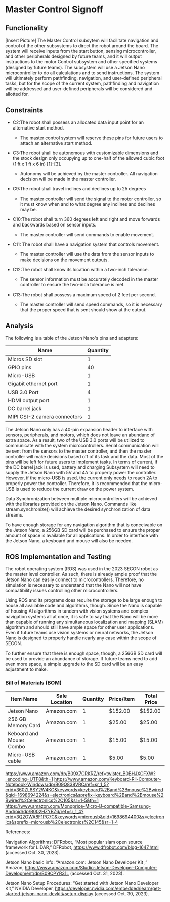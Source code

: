 # Master Control Signoff
## Functionality
[Insert Picture]
The Master Control subsytem will facilitate navigation and control of the other
	subsystems to direct the robot around the board. The system will receive 
	inputs from the start button, sensing microcontroller, and other peripherals
	designed by future teams, and it will output instructions to the motor Control
	subsystem and other specified systems (designed by future teams). The subsystem will use a 
	Jetson Nano microcontroller to do all calculations and to send instructions. 
	The system will ultimately perform pathfinding, navigation, and user-defined peripheral tasks,
	but for the scope of the current system, pathfinding and navigation will be addressed 
	and user-defined peripherals will be considered and allotted for. 
## Constraints
	
- C2:The robot shall possess an allocated data input point for
	an alternative start method.
	* The master control system will reserve these pins for future users to attach an alternative start method.
	
- C3:The robot shall be autonomous with customizable dimensions and the stock design only occupying up to one-half
	of the allowed cubic foot (1 ft x 1 ft x 6 in) [1]–[3].
	* Autonomy will be achieved by the master controller. All navigation decision will be made in the master controller. 

- C9:The robot shall travel inclines and declines up to 25 degrees
	* The master controller will send the signal to the motor controller, so it must know when and to what degree any inclines and declines may be. 

- C10:The robot shall turn 360 degrees left and right and move
	forwards and backwards based on sensor inputs.
	* The master controller will send commands to enable movement.

	
- C11: The robot shall have a navigation system that controls
	movement.
	* The master controller will use the data from the sensor inputs to make decisions on the movement outputs. 
	
- C12:The robot shall know its location within a two-inch
	tolerance.
	* The sensor information must be accurately decoded in the master controller to ensure the two-inch tolerance is met. 
	
- C13:The robot shall possess a maximum speed of 2 feet per
	second.
	* The master controller will send speed commands, so it is necessary that the proper speed that is sent should show at the output. 
	
	

## Analysis


The following is a table of the Jetson Nano's pins and adapters:

|Name|Quantity|
|-|-|
|Micros SD slot| 1|
|GPIO pins| 40|
|Micro-USB|1|
|Gigabit ethernet port| 1|
|USB 3.0 Port| 4|
|HDMI output port| 1|
|DC barrel jack| 1|
|MIPI CSI-2 camera connectors| 1|


The Jetson Nano only has a 40-pin expansion header to interface with sensors, peripherals, and 
motors, which does not leave an abundanc of extra space. As a result, two of the USB 3.0 ports will be utilized to communicate with
the system microcontrollers. Serial communication will be sent from the sensors to the 
master controller, and then the master controller will make decisions based off of its task and the data. 
Most of the pins will be left for future users to implement tasks. 
	In terms of current, if the DC barrel jack is used, battery and charging 
Subsystem will need to supply the Jetson Nano with 5V and 4A to properly power the controller. 
However, if the micro-USB is used, the current only needs to reach 2A to properly power the controller. 
Therefore, it is recommended that the micro-USB is used to reduce the current draw on the power system. 

Data Synchronization between multiple microcontrollers will be achieved with the libraries provided on
the Jetson Nano. Commands like stream.synchronize() will achieve the desired synchronization of data streams. 

To have enough storage for any navigation algorithm that is conceivable on the Jetson Nano, a 256GB SD card will be purchased to ensure the 
proper amount of space is available for all applications. In order to interface with the Jetson Nano, a keyboard and mouse will also be needed.

## ROS Implementation and Testing

The robot operating system (ROS) was used in the 2023 SECON robot as the master level controller. 
As such, there is already ample proof that the Jetson Nano can easily connect to microcontrollers. 
Therefore, no simulation is necessary to understand that the Nano will not have compatibility issues controlling other microcontrollers. 

Using ROS and its programs does require the storage to be large enough to house all available code and algorithms, though. Since the Nano is capable of 
housing AI algorithms in tandem with vision systems and complex navigation systems all at once, it is safe to say that the Nano will be more than capable of 
running any simultaneous localization and mapping (SLAM) algorithm and should still have ample space for other user applications. 
Even if future teams use vision systems or neural networks, the Jetson Nano is designed to properly handle nearly any case within the scope of SECON. 

To further ensure that there is enough space, though, a 256GB SD card will be used to provide an abundance of storage. If future teams need to add even more space, a simple
upgrade to the SD card will be an easy adjustment to make. 

### Bill of Materials (BOM)

|Item Name|Sale Location|Quantity|Price/Item|Total Price|
|-|-|-|-|-|
|Jetson Nano|Amazon.com| 1 | $152.00| $152.00|
|256 GB Memory Card| Amazon.com| 1 | $25.00| $25.00|
|Keboard and Mouse Combo| Amazon.com| 1| $15.00 | $15.00|
|Micro-USB cable| Amazon.com| 1| $5.00 | $5.00 |


https://www.amazon.com/dp/B09X7CRKRZ/ref=twister_B0BHJXCFXW?_encoding=UTF8&th=1
https://www.amazon.com/Keyboard-Rii-Computer-Notebook-Windows/dp/B09Q838VRC/ref=sr_1_5?crid=360ZL8SY2W4KO&keywords=keyboard%2Band%2Bmouse%2Bwired&qid=1698694224&s=electronics&sprefix=keyboard%2Band%2Bmouse%2Bwired%2Celectronics%2C105&sr=1-5&th=1
https://www.amazon.com/Monoprice-Micro-B-compatible-Samsung-Android/dp/B002HZYBZ6/ref=sr_1_4?crid=3Q2OWA8F1PC7C&keywords=microusb&qid=1698694400&s=electronics&sprefix=microusb%2Celectronics%2C145&sr=1-4

References:

Navigation Algorithms: DFRobot, “Most popular slam open source framework for LIDAR,” DFRobot, https://www.dfrobot.com/blog-1647.html (accessed Oct. 30, 2023). 

Jetson Nano basic info: “Amazon.com: Jetson Nano Developer Kit ,” Amazon, https://www.amazon.com/Studio-Jetson-Developer-Computer-Development/dp/B09CPYR31L (accessed Oct. 31, 2023). 

Jetson Nano Setup Procedures:  “Get started with Jetson Nano Developer Kit,” NVIDIA Developer, https://developer.nvidia.com/embedded/learn/get-started-jetson-nano-devkit#setup-display (accessed Oct. 30, 2023). 

